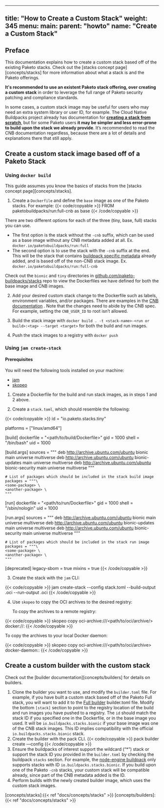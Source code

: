 
---
title: "How to Create a Custom Stack"
weight: 345
menu:
  main:
    parent: "howto"
    name: "Create a Custom Stack"
---

## Preface
This documentation explains how to create a custom stack based off of the
existing Paketo stacks. Check out the [stacks concept page][concepts/stacks]
for more information about what a stack is and the Paketo offerings. 

**It's recommended to use an existent Paketo stack offering, over creating a custom
stack** in order to leverage the full range of Paketo security patching
and compliance standards.

In some cases, a custom stack image may be useful for users who may need an
extra system library or user ID, for example. The Cloud Native Buildpacks
project already has documentation for [**creating a stack from
scratch**](https://buildpacks.io/docs/operator-guide/create-a-stack/), but for
some Paketo users **it may be simpler and less error-prone to build upon the
stack we already provide**. It’s recommended to read the CNB documentation
regardless, because there are a lot of details and explanations there that
still apply.



## Create a custom stack image based off of a Paketo Stack

### Using `docker build`
This guide assumes you know the basics of stacks from the [stacks concept page][concepts/stacks].
1. Create a `Dockerfile` and define the `base` image as one of the Paketo stacks. For example:
{{< code/copyable >}}
FROM paketobuildpacks/run:full-cnb as base
{{< /code/copyable >}}

There are two different options for each of the three (tiny, base, full) stacks you can use.
- The first option is the stack without the `-cnb` suffix, which can be used as a base image
without any CNB metadata added at all. Ex. `docker.io/paketobuildpacks/run:full`
 - The second option is to use the stack with the `-cnb` suffix at the end.
   This will be the stack that contains [buildpack specific
   metadata](https://github.com/buildpacks/spec/blob/main/platform.md#stacks)
   already added, and is based off of the non-CNB stack image. Ex.
   `docker.io/paketobuildpacks/run:full-cnb`

Check out the `bionic` and `tiny` directories in
[github.com/paketo-buildpacks/stacks](https://github.com/paketo-buildpacks/stacks)
repo to view the Dockerfiles we have defined for both the base image and CNB images.

2. Add your desired custom stack change to the Dockerfile such as labels,
   environment variables, and/or packages. There are examples in the [CNB
   documentation](https://buildpacks.io/docs/operator-guide/create-a-stack/) .
   Note that the changes need to abide by the CNB spec. For example, setting
   the `CNB_USER_ID` to root isn’t allowed.

3. Build the stack image with  `docker build . -t <stack-name>-<run or
   build>:<tag> --target <target>` for both the build and run images.
4. Push the stack images to a registry with `docker push`


### Using `jam create-stack`

#### Prerequisites
You will need the following tools installed on your machine:
<!-- spellchecker-disable -->
- [jam](https://github.com/paketo-buildpacks/jam)
- [skopeo](https://github.com/containers/skopeo)
<!-- spellchecker-enable-->

1. Create a Dockerfile for the build and run stack images, as in steps 1 and 2 above.

2. Create a `stack.toml`, which should resemble the following:

<!-- spellchecker-disable -->

{{< code/copyable >}}
id = "io.paketo.stacks.tiny"

platforms = ["linux/amd64"]

[build] 
  dockerfile = "<path/to/build/Dockerfile>"
  gid = 1000
  shell = "/bin/bash"
  uid = 1000

  [build.args]
    sources = """
    deb http://archive.ubuntu.com/ubuntu bionic main universe multiverse
    deb http://archive.ubuntu.com/ubuntu bionic-updates main universe multiverse
    deb http://archive.ubuntu.com/ubuntu bionic-security main universe multiverse
    """

    # List of packages which should be included in the stack build image
    packages = """\
    <some-package> \
    <another-package> \
    """

[run]
  dockerfile = "<path/to/run/Dockerfile>"
  gid = 1000
  shell = "/sbin/nologin"
  uid = 1000

  [run.args]
    sources = """
    deb http://archive.ubuntu.com/ubuntu bionic main universe multiverse
    deb http://archive.ubuntu.com/ubuntu bionic-updates main universe multiverse
    deb http://archive.ubuntu.com/ubuntu bionic-security main universe multiverse
    """

    # List of packages which should be included in the stack run image
    packages = """\
    <some-package> \
    <another-package> \
    """

[deprecated]
  legacy-sbom = true
  mixins = true
{{< /code/copyable >}}

<!-- spellchecker-enable-->



3. Create the stack with the `jam` CLI:
<!-- spellchecker-disable -->
{{< code/copyable >}}
jam create-stack --config stack.toml --build-output <name>.oci --run-output <name>.oci
{{< /code/copyable >}}
<!-- spellchecker-enable-->


4. Use `skopeo` to copy the OCI archives
   to the desired registry:

   To copy the archives to a remote registry:
<!-- spellchecker-disable -->
{{< code/copyable >}}
skopeo copy oci-archive:///<path/to/oci/archive/> docker://<registry-image-location>:<tag>
{{< /code/copyable >}}
<!-- spellchecker-enable-->

   To copy the archives to your local Docker daemon:
<!-- spellchecker-disable -->
{{< code/copyable >}}
skopeo copy oci-archive:///<path/to/oci/archive> docker-daemon:<stack-image-name>:<tag>
{{< /code/copyable >}}
<!-- spellchecker-enable-->


## Create a custom builder with the custom stack

Check out the [builder documentation][concepts/builders] for details on
builders. 

1. Clone the builder you want to use, and modify the `builder.toml` file. For
   example, if you have built a custom stack based off of the Paketo Full
   stack, you will want to add it to the [Full
   builder](https://github.com/paketo-buildpacks/full-builder) builder.toml
   file. Modify the bottom `[stack]` section to point to the registry location
   of the build and run images you have pushed to a registry.  The `id` should
   match the stack ID if you specified one in the Dockerfile, or in the base
   image you used. It will be `io.buildpacks.stacks.bionic` if your base image
   was one of the CNB stack images. This ID implies compatibility with the
   official `io.buildpacks.stacks.bionic` stack.
2. Create the builder with the pack CLI.
{{< code/copyable >}}
pack builder create <builder-name> —config <path to builder.toml>
{{< /code/copyable >}}
3. Ensure the buildpacks of interest support the wildcard (“*”) stack or
   support the stack ID you provided in the `builder.toml` by checking the buildpack `stacks` section. For example, the
   [node-engine
   buildpack](https://github.com/paketo-buildpacks/node-engine/blob/8f9743093c6696c365baf1739622889c61280bff/buildpack.toml#L129-L130)
   only supports stacks with ID `io.buildpacks.stacks.bionic`. If you build
   upon one of the Paketo `-cnb` stacks, your custom stack will be
   compatible already, since part of the CNB metadata added is the ID.
4. Perform builds with the newly created builder image, which uses the custom stack images.


<!-- References -->

[concepts/stacks]:{{< ref "docs/concepts/stacks" >}}
[concepts/builders]:{{< ref "docs/concepts/stacks" >}}
